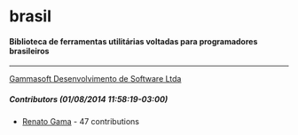 # brasil
#### Biblioteca de ferramentas utilitárias voltadas para programadores brasileiros
---
[Gammasoft Desenvolvimento de Software Ltda](mailto:contato@gammasoft.com.br)  

##### Contributors (01/08/2014 11:58:19-03:00)
- [Renato Gama](https://github.com/renatoargh) - 47 contributions